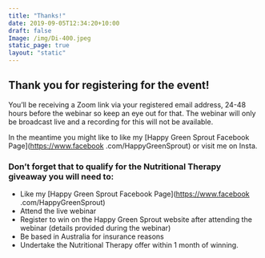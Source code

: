 ```yaml
---
title: "Thanks!"
date: 2019-09-05T12:34:20+10:00
draft: false
Image: /img/Di-400.jpeg
static_page: true
layout: "static"
---
```


## Thank you for registering for the event!

You’ll be receiving a Zoom link via your registered email address, 24-48 hours before the webinar so keep an eye out for that. The webinar will only be broadcast live and a recording for this will not be available. 

In the meantime you might like to like my [Happy Green Sprout Facebook Page](https://www.facebook
.com/HappyGreenSprout) or visit me on Insta.

### Don’t forget that to qualify for the Nutritional Therapy giveaway you will need to:

* Like my [Happy Green Sprout Facebook Page](https://www.facebook
.com/HappyGreenSprout)
* Attend the live webinar
* Register to win on the Happy Green Sprout website after attending the webinar (details provided during the webinar)
* Be based in Australia for insurance reasons
* Undertake the Nutritional Therapy offer within 1 month of winning.
